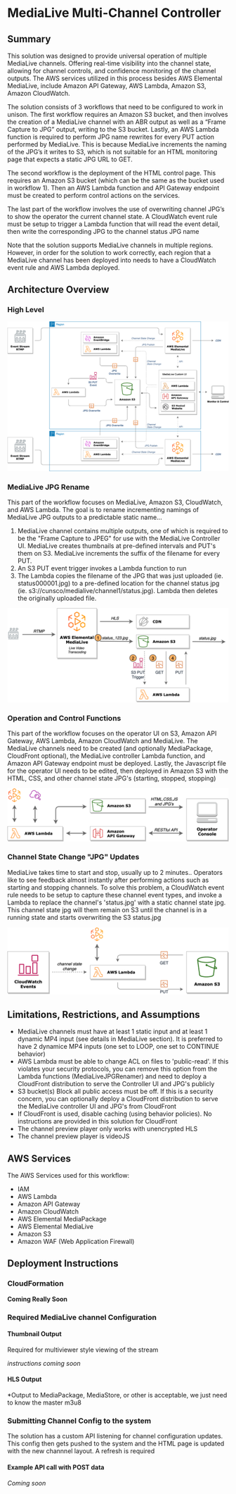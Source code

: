 # MediaLive Multi-Channel Controller
## Summary
This solution was designed to provide universal operation of multiple MediaLive channels. Offering real-time visibility into the channel state, allowing for channel controls, and confidence monitoring of the channel outputs. The AWS services utilized in this process besides AWS Elemental MediaLive, include Amazon API Gateway, AWS Lambda, Amazon S3, Amazon CloudWatch.

The solution consists of 3 workflows that need to be configured to work in unison. The first workflow requires an Amazon S3 bucket, and then involves the creation of a MediaLive channel with an ABR output as well as a “Frame Capture to JPG” output, writing to the S3 bucket. Lastly, an AWS Lambda function is required to perform JPG name rewrites for every PUT action performed by MediaLive. This is because MediaLive increments the naming of the JPG’s it writes to S3, which is not suitable for an HTML monitoring page that expects a static JPG URL to GET.

The second workflow is the deployment of the HTML control page. This requires an Amazon S3 bucket (which can be the same as the bucket used in workflow 1). Then an AWS Lambda function and API Gateway endpoint must be created to perform control actions on the services.

The last part of the workflow involves the use of overwriting channel JPG’s to show the operator the current channel state. A CloudWatch event rule must be setup to trigger a Lambda function that will read the event detail, then write the corresponding JPG to the channel status JPG name

Note that the solution supports MediaLive channels in multiple regions. However, in order for the solution to work correctly, each region that a MediaLive channel has been deployed into needs to have a CloudWatch event rule and AWS Lambda deployed.

## Architecture Overview
### High Level
![](images/Architecture_001.png?width=60pc&classes=border,shadow)

### MediaLive JPG Rename
This part of the workflow focuses on MediaLive, Amazon S3, CloudWatch, and AWS Lambda. The goal is to rename incrementing namings of MediaLive JPG outputs to a predictable static name...

1. MediaLive channel contains multiple outputs, one of which is required to be the "Frame Capture to JPEG" for use with the MediaLive Controller UI. MediaLive creates thumbnails at pre-defined intervals and PUT's them on S3. MediaLive increments the suffix of the filename for every PUT. 
2. An S3 PUT event trigger invokes a Lambda function to run 
3. The Lambda copies the filename of the JPG that was just uploaded (ie. status000001.jpg) to a pre-defined location for the channel status jpg (ie. s3://cunsco/medialive/channel1/status.jpg). Lambda then deletes the originally uploaded file.

![](images/Architecture_002.png?width=60pc&classes=border,shadow)

### Operation and Control Functions
This part of the workflow focuses on the operator UI on S3, Amazon API Gateway, AWS Lambda, Amazon CloudWatch and MediaLive. The MediaLive channels need to be created (and optionally MediaPackage, CloudFront optional), the MediaLive controller Lambda function, and Amazon API Gateway endpoint must be deployed. Lastly, the Javascript file for the operator UI needs to be edited, then deployed in Amazon S3 with the HTML, CSS, and other channel state JPG's (starting, stopped, stopping)

![](images/Architecture_003.png?width=60pc&classes=border,shadow)

### Channel State Change "JPG" Updates
MediaLive takes time to start and stop, usually up to 2 minutes.. Operators like to see feedback almost instantly after performing actions such as starting and stopping channels. To solve this problem, a CloudWatch event rule needs to be setup to capture these channel event types, and invoke a Lambda to replace the channel's 'status.jpg' with a static channel state jpg. This channel state jpg will them remain on S3 until the channel is in a running state and starts overwriting the S3 status.jpg

![](images/Architecture_004.png?width=60pc&classes=border,shadow)

## Limitations, Restrictions, and Assumptions
* MediaLive channels must have at least 1 static input and at least 1 dynamic MP4 input (see details in MediaLive section). It is preferred to have 2 dynamice MP4 inputs (one set to LOOP, one set to CONTINUE behavior)
* AWS Lambda must be able to change ACL on files to 'public-read'. If this violates your security protocols, you can remove this option from the Lambda functions (MediaLiveJPGRenamer) and need to deploy a CloudFront distribution to serve the Controller UI and JPG's publicly
* S3 bucket(s)  Block all public access must be off. If this is a security concern, you can optionally deploy a CloudFront distribution to serve the MediaLive controller UI and JPG's from CloudFront
* If CloudFront is used, disable caching (using behavior policies). No instructions are provided in this solution for CloudFront
* The channel preview player only works with unencrypted HLS
* The channel preview player is videoJS

## AWS Services
The AWS Services used for this workflow:

* IAM 
* AWS Lambda
* Amazon API Gateway
* Amazon CloudWatch
* AWS Elemental MediaPackage 
* AWS Elemental MediaLive
* Amazon S3
* Amazon WAF (Web Application Firewall)

## Deployment Instructions
### CloudFormation
**Coming Really Soon**

### Required MediaLive channel Configuration
#### Thumbnail Output
Required for multiviewer style viewing of the stream

*instructions coming soon*

#### HLS Output
*Output to MediaPackage, MediaStore, or other is acceptable, we just need to know the master m3u8

### Submitting Channel Config to the system
The solution has a custom API listening for channel configuration updates. This config then gets pushed to the system and the HTML page is updated with the new channnel layout. A refresh is required

#### Example API call with POST data

*Coming soon*
